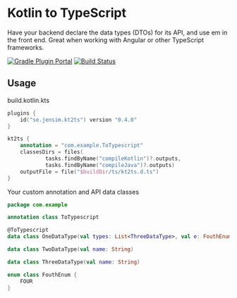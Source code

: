 # Kotlin to TypeScript

Have your backend declare the data types (DTOs) for its API, and use em in the front end.
Great when working with Angular or other TypeScript frameworks.

[![Gradle Plugin Portal](https://img.shields.io/maven-metadata/v/https/plugins.gradle.org/m2/se/jensim/kt2ts/se.jensim.kt2ts.gradle.plugin/maven-metadata.xml.svg?colorB=007ec6&label=gradle-plugin)](https://plugins.gradle.org/plugin/se.jensim.kt2ts)
[![Build Status](https://travis-ci.org/jensim/kt2ts-gradle-plugin.svg?branch=master)](https://travis-ci.org/jensim/kt2ts-gradle-plugin)

## Usage
build.kotlin.kts
```kotlin
plugins {
    id("se.jensim.kt2ts") version "0.4.0"
}

kt2ts {
    annotation = "com.example.ToTypescript"
    classesDirs = files(
            tasks.findByName("compileKotlin")?.outputs,
            tasks.findByName("compileJava")?.outputs)
    outputFile = file("$buildDir/ts/kt2ts.d.ts")
}
```

Your custom annotation and API data classes
```kotlin
package com.example

annotation class ToTypescript

@ToTypescript
data class OneDataType(val types: List<ThreeDataType>, val e: FouthEnum)

data class TwoDataType(val name: String)

data class ThreeDataType(val name: String)

enum class FouthEnum {
    FOUR
}

```
